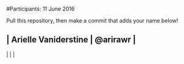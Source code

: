 #Participants: 11 June 2016

Pull this repository, then make a commit that adds your name below!

| Arielle Vaniderstine | @arirawr |
---
| | |
